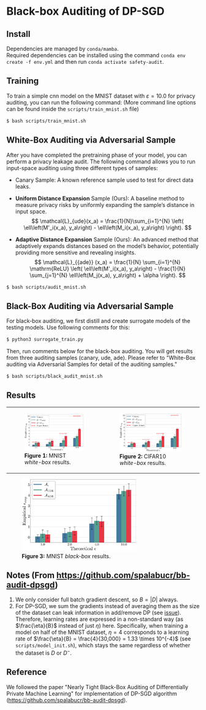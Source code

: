 # Black-box Auditing of DP-SGD

## Install
Dependencies are managed by `conda/mamba`.  
Required dependencies can be installed using the command `conda env create -f env.yml` and then run `conda activate safety-audit`.  

## Training
To train a simple cnn model on the MNIST dataset with $\varepsilon = 10.0$ for privacy auditing, you can run the following command:
(More command line options can be found inside the `scripts/train_mnist.sh` file)
```bash
$ bash scripts/train_mnist.sh
```

## White-Box Auditing via Adversarial Sample 
After you have completed the pretraining phase of your model, you can perform a privacy leakage audit. The following command allows you to run input-space auditing using three different types of samples:

- Canary Sample: A known reference sample used to test for direct data leaks.
- **Uniform Distance Expansion** Sample (Ours): A baseline method to measure privacy risks by uniformly expanding the sample’s distance in input space.
$$
\mathcal{L}_{ude}(x_a) = \frac{1}{N}\sum_{i=1}^{N} \left( \ell\left(M'_i(x_a), y_a\right) - \ell\left(M_i(x_a), y_a\right) \right).
$$

- **Adaptive Distance Expansion** Sample (Ours): An advanced method that adaptively expands distances based on the model’s behavior, potentially providing more sensitive and revealing insights.
$$
\mathcal{L}_{{ade}} (x_a) = \frac{1}{N} \sum_{i=1}^{N} \mathrm{ReLU} \left( \ell\left(M'_i(x_a), y_a\right) - \frac{1}{N} \sum_{j=1}^{N} \ell\left(M_j(x_a), y_a\right) + \alpha \right).
$$
```bash
$ bash scripts/audit_mnist.sh
```

## Black-Box Auditing via Adversarial Sample
For black-box auditing, we first distill and create surrogate models of the testing models. Use following comments for this:
```bash
$ python3 surrogate_train.py
```
Then, run comments below for the black-box auditing. You will get results from three auditing samples (canary, ude, ade). Please refer to "White-Box auditing via Adversarial Samples for detail of the auditing samples."
```bash
$ bash scripts/black_audit_mnist.sh
```


## Results
<table>
  <tr>
    <td>
      <figure>
        <img src="figures/mnist.png" alt="MNIST results" width="500">
        <figcaption><strong>Figure 1:</strong> MNIST <em>white-box</em> results.</figcaption>
      </figure>
    </td>
    <td>
      <figure>
        <img src="figures/mnist.png" alt="CIFAR10 results" width="500">
        <figcaption><strong>Figure 2:</strong> CIFAR10 <em>white-box</em> results.</figcaption>
      </figure>
    </td>
  </tr>
</table>

<figure>
  <img src="figures/black_box_mnist.png" alt="MNIST black-box results" width="300">
  <figcaption><strong>Figure 3:</strong> MNIST <em>black-box</em> results.</figcaption>
</figure>


## Notes (From https://github.com/spalabucr/bb-audit-dpsgd)
1. We only consider full batch gradient descent, so $B = |D|$ always.
2. For DP-SGD, we sum the gradients instead of averaging them as the size of the dataset can leak information in add/remove DP (see [issue](https://github.com/pytorch/opacus/issues/571)). Therefore, learning rates are expressed in a non-standard way (as $\frac{\eta}{B}$ instead of just $\eta$) here. Specifically, when training a model on half of the MNIST dataset, $\eta = 4$ corresponds to a learning rate of $\frac{\eta}{B} = \frac{4}{30,000} = 1.33 \times 10^{-4}$ (see `scripts/model_init.sh`), which stays the same regardless of whether the dataset is $D$ or $D^-$.

## Reference
We followed the paper "Nearly Tight Black-Box Auditing of Differentially Private Machine Learning" for implementation of DP-SGD algorithm (https://github.com/spalabucr/bb-audit-dpsgd).
